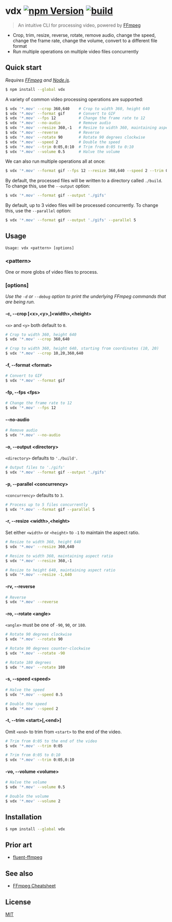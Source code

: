 # vdx [![npm Version](https://img.shields.io/npm/v/vdx?cacheSeconds=1800)](https://www.npmjs.org/package/vdx) [![build](https://github.com/yuanqing/vdx/workflows/build/badge.svg)](https://github.com/yuanqing/vdx/actions?query=workflow%3Abuild)

> An intuitive CLI for processing video, powered by [FFmpeg](https://ffmpeg.org)

- Crop, trim, resize, reverse, rotate, remove audio, change the speed, change the frame rate, change the volume, convert to a different file format
- Run multiple operations on multiple video files concurrently

## Quick start

*Requires [FFmpeg](https://ffmpeg.org) and [Node.js](https://nodejs.org).*

```sh
$ npm install --global vdx
```

A variety of common video processing operations are supported:

```sh
$ vdx '*.mov' --crop 360,640    # Crop to width 360, height 640
$ vdx '*.mov' --format gif      # Convert to GIF
$ vdx '*.mov' --fps 12          # Change the frame rate to 12
$ vdx '*.mov' --no-audio        # Remove audio
$ vdx '*.mov' --resize 360,-1   # Resize to width 360, maintaining aspect ratio
$ vdx '*.mov' --reverse         # Reverse
$ vdx '*.mov' --rotate 90       # Rotate 90 degrees clockwise
$ vdx '*.mov' --speed 2         # Double the speed
$ vdx '*.mov' --trim 0:05,0:10  # Trim from 0:05 to 0:10
$ vdx '*.mov' --volume 0.5      # Halve the volume
```

We can also run multiple operations all at once:

```sh
$ vdx '*.mov' --format gif --fps 12 --resize 360,640 --speed 2 --trim 0:05,0:10
```

By default, the processed files will be written to a directory called `./build`. To change this, use the `--output` option:

```sh
$ vdx '*.mov' --format gif --output './gifs'
```

By default, up to 3 video files will be processed concurrently. To change this, use the `--parallel` option:

```sh
$ vdx '*.mov' --format gif --output './gifs' --parallel 5
```

## Usage

```
Usage: vdx <pattern> [options]
```

### &lt;pattern&gt;

One or more globs of video files to process.

### [options]

*Use the `-d` or `--debug` option to print the underlying FFmpeg commands that are being run.*

#### -c, --crop [&lt;x&gt;,&lt;y&gt;,]&lt;width&gt;,&lt;height&gt;

`<x>` and `<y>` both default to `0`.

```sh
# Crop to width 360, height 640
$ vdx '*.mov' --crop 360,640

# Crop to width 360, height 640, starting from coordinates (10, 20)
$ vdx '*.mov' --crop 10,20,360,640
```

#### -f, --format &lt;format&gt;

```sh
# Convert to GIF
$ vdx '*.mov' --format gif
```

#### -fp, --fps &lt;fps&gt;

```sh
# Change the frame rate to 12
$ vdx '*.mov' --fps 12
```

#### --no-audio

```sh
# Remove audio
$ vdx '*.mov' --no-audio
```

#### -o, --output &lt;directory&gt;

`<directory>` defaults to `'./build'`.

```sh
# Output files to './gifs'
$ vdx '*.mov' --format gif --output './gifs'
```

#### -p, --parallel &lt;concurrency&gt;

`<concurrency>` defaults to `3`.

```sh
# Process up to 5 files concurrently
$ vdx '*.mov' --format gif --parallel 5
```

#### -r, --resize &lt;width&gt;,&lt;height&gt;

Set either `<width>` or `<height>` to `-1` to maintain the aspect ratio.

```sh
# Resize to width 360, height 640
$ vdx '*.mov' --resize 360,640

# Resize to width 360, maintaining aspect ratio
$ vdx '*.mov' --resize 360,-1

# Resize to height 640, maintaining aspect ratio
$ vdx '*.mov' --resize -1,640
```

#### -rv, --reverse

```sh
# Reverse
$ vdx '*.mov' --reverse
```

#### -ro, --rotate &lt;angle&gt;

`<angle>` must be one of `-90`, `90`, or `180`.

```sh
# Rotate 90 degrees clockwise
$ vdx '*.mov' --rotate 90

# Rotate 90 degrees counter-clockwise
$ vdx '*.mov' --rotate -90

# Rotate 180 degrees
$ vdx '*.mov' --rotate 180
```

#### -s, --speed &lt;speed&gt;

```sh
# Halve the speed
$ vdx '*.mov' --speed 0.5

# Double the speed
$ vdx '*.mov' --speed 2
```

#### -t, --trim &lt;start&gt;[,&lt;end&gt;]

Omit `<end>` to trim from `<start>` to the end of the video.

```sh
# Trim from 0:05 to the end of the video
$ vdx '*.mov' --trim 0:05

# Trim from 0:05 to 0:10
$ vdx '*.mov' --trim 0:05,0:10
```

#### -vo, --volume &lt;volume&gt;

```sh
# Halve the volume
$ vdx '*.mov' --volume 0.5

# Double the volume
$ vdx '*.mov' --volume 2
```

## Installation

```sh
$ npm install --global vdx
```

## Prior art

- [fluent-ffmpeg](https://github.com/fluent-ffmpeg/node-fluent-ffmpeg)

## See also

- [FFmpeg Cheatsheet](https://github.com/yuanqing/ffmpeg-cheatsheet)

## License

[MIT](/LICENSE.md)

